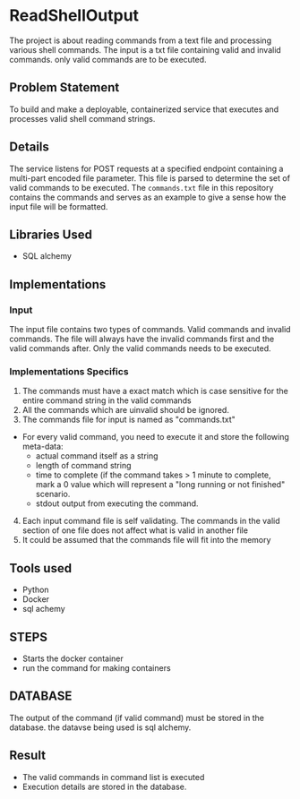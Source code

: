 # ReadShellOutput
The project is about reading commands from a text file and processing various shell commands.
The input is a txt file containing valid and invalid commands. only valid commands are to be executed.

## Problem Statement
To build and make a deployable, containerized service that executes and processes valid shell command strings.

## Details
The service listens for POST requests at a specified endpoint containing a multi-part encoded file parameter. This file is parsed to determine the set of valid commands to be executed. The `commands.txt` file in this repository contains the commands and serves as an example to give a sense how the input file will be formatted. 

## Libraries Used
- SQL alchemy
## Implementations

### Input
The input file contains two types of commands. Valid commands and invalid commands. The file will always have the invalid commands first and the valid commands after. Only the valid commands needs to be executed.

### Implementations Specifics
1. The commands must have a exact match which is case sensitive for the entire command string in the valid commands
2. All the commands which are uinvalid should be ignored.
3. The commands file for input is named as "commands.txt"
- For every valid command, you need to execute it and store the following meta-data:
  - actual command itself as a string
  - length of command string
  - time to complete (if the command takes > 1 minute to complete, mark a 0
    value which will represent a "long running or not finished" scenario.
  - stdout output from executing the command.
4. Each input command file is self validating. The commands in the valid section of one file does not affect what is valid in another file
5. It could be assumed that the commands file will fit into the memory

## Tools used
   - Python
   - Docker
   - sql achemy

## STEPS

   - Starts the docker container 
   - run the command for making containers 

## DATABASE
The output of the command (if valid command) must be stored in the database. the datavse being used is sql alchemy.

## Result
- The valid commands in command list is executed
- Execution details are stored in the database.
